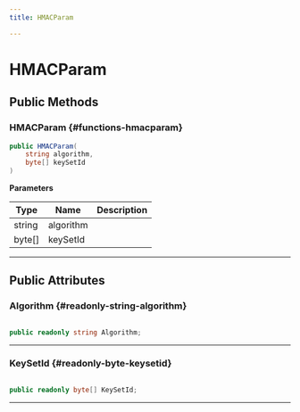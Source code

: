 ```yaml
---
title: HMACParam

---
```


# HMACParam










## Public Methods

###  HMACParam {#functions-hmacparam}

```csharp
public HMACParam(
    string algorithm,
    byte[] keySetId
)
```


**Parameters**

| Type | Name  | Description  | 
|--|--|--|
| string |algorithm||
| byte[] |keySetId||






-----------

## Public Attributes

### Algorithm {#readonly-string-algorithm}

```csharp

public readonly string Algorithm;

```






-----------

### KeySetId {#readonly-byte-keysetid}

```csharp

public readonly byte[] KeySetId;

```






-----------

